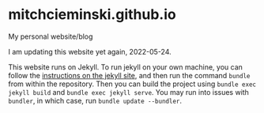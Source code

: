 # mitchcieminski.github.io
My personal website/blog

I am updating this website yet again, 2022-05-24.

This website runs on Jekyll. To run jekyll on your own machine, you can follow the [instructions on the jekyll site](https://jekyllrb.com/docs/installation/), and then run the command `bundle` from within the repository. Then you can build the project using `bundle exec jekyll build` and `bundle exec jekyll serve`. You may run into issues with `bundler`, in which case, run `bundle update --bundler`. 